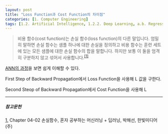 ```yaml
---
layout: post
title: "Loss Function과 Cost Function의 차이점"
categories: [1. Computer Engineering]
tags: [1.2. Artificial Intelligence, 1.2.2. Deep Learning, a.b. Regression Problem]
---
```


> 비용 함수(cost function)는 손실 함수(loss function)의 다른 말입니다. 엄밀히 말하면 손실 함수는 샘플 하나에 대한 손실을 정의하고 비용 함수는 훈련 세트에 있는 모든 샘플에 대한 손실 함수의 합을 말합니다. 하지만 보통 이 둘을 엄격히 구분하지 않고 섞어서 사용합니다.<sup><a href="#footnote_1_1" name="footnote_1_2">[1]</a></sup>

[ANN의 과정](https://maizer2.github.io/1.%20computer%20engineering/2022/04/26/How-ANN-proceeds.html)을 보면 쉽게 이해할 수 있다.

First Step of Backward Propagation에서 Loss Function을 사용해 L 값을 구한다.

Second Steop of Backward Propagation에서 Cost Function을 사용해 L

---

##### 참고문헌

<a href="#footnote_1_2" name="footnote_1_1">1.</a> Chapter 04-02 손실함수, 혼자 공부하는 머신러닝 + 딥러닝, 박해선, 한빛미디어(주)